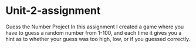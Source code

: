 # Unit-2-assignment
Guess the Number Project
In this assignment I created a game where you have to guess a random number from 1-100, and each time it gives you a hint as to whether your guess was too high, low, or if you guessed correctly.
